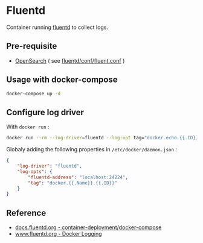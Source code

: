 # Fluentd

Container running [fluentd](https://www.fluentd.org/) to collect logs.

## Pre-requisite

* [OpenSearch](../opensearch/README.md) ( see [fluentd/conf/fluent.conf](fluentd/conf/fluent.conf) )

## Usage with docker-compose

```bash
docker-compose up -d
```

## Configure log driver

With `docker run` :

```bash
docker run --rm --log-driver=fluentd --log-opt tag="docker.echo.{{.ID}}" ubuntu echo '{"message":"hello world!"}'
```

Globaly adding the following properties in `/etc/docker/daemon.json` :

```json
{
    "log-driver": "fluentd",
    "log-opts": {
        "fluentd-address": "localhost:24224",
        "tag": "docker.{{.Name}}.{{.ID}}"
    }
}
```

<!-- TODO : see fluentd-async? -->


## Reference

* [docs.fluentd.org - container-deployment/docker-compose](https://docs.fluentd.org/container-deployment/docker-compose)
* [www.fluentd.org - Docker Logging](https://www.fluentd.org/guides/recipes/docker-logging)
